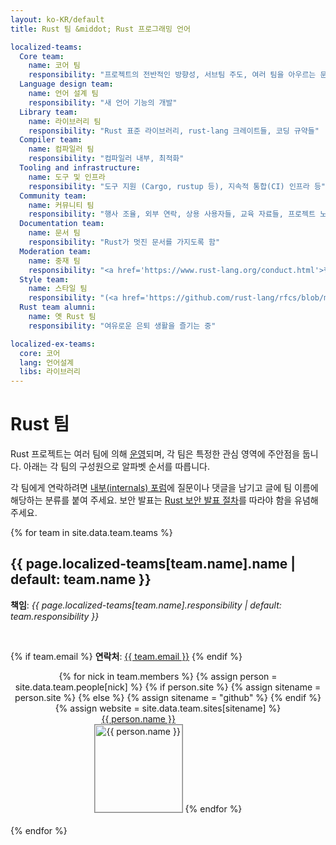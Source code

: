 ```yaml
---
layout: ko-KR/default
title: Rust 팀 &middot; Rust 프로그래밍 언어

localized-teams:
  Core team:
    name: 코어 팀
    responsibility: "프로젝트의 전반적인 방향성, 서브팀 주도, 여러 팀을 아우르는 문제들"
  Language design team:
    name: 언어 설계 팀
    responsibility: "새 언어 기능의 개발"
  Library team:
    name: 라이브러리 팀
    responsibility: "Rust 표준 라이브러리, rust-lang 크레이트들, 코딩 규약들"
  Compiler team:
    name: 컴파일러 팀
    responsibility: "컴파일러 내부, 최적화"
  Tooling and infrastructure:
    name: 도구 및 인프라
    responsibility: "도구 지원 (Cargo, rustup 등), 지속적 통합(CI) 인프라 등"
  Community team:
    name: 커뮤니티 팀
    responsibility: "행사 조율, 외부 연락, 상용 사용자들, 교육 자료들, 프로젝트 노출"
  Documentation team:
    name: 문서 팀
    responsibility: "Rust가 멋진 문서를 가지도록 함"
  Moderation team:
    name: 중재 팀
    responsibility: "<a href='https://www.rust-lang.org/conduct.html'>행동 규약</a>이 잘 지켜지도록 도움"
  Style team:
    name: 스타일 팀
    responsibility: "(<a href='https://github.com/rust-lang/rfcs/blob/master/text/1607-style-rfcs.md'>RFC 1607</a>에 명시된 과정에 따라) 코드 스타일 가이드라인과 Rustfmt 설정의 결정을 맡는 임시 '공격대'"
  Rust team alumni:
    name: 옛 Rust 팀
    responsibility: "여유로운 은퇴 생활을 즐기는 중"

localized-ex-teams:
  core: 코어
  lang: 언어설계
  libs: 라이브러리
---
```


<style type="text/css">
.headshot {
  border: 1px solid #888;
  width: 140px;
}

.person {
  display: inline-block;
  position: relative;
  margin-bottom: 20px;
}
.lead { font-weight: bold; }
.lead .name::after { content: " (팀장)"; }
.details {
  display: none;
  position: absolute;
  bottom: 0;
  left: 0;
  right: 0;
  background: rgba(0, 0, 0, 0.5);
  color: white;
  font-weight: normal;
}
.person:hover .details {
   display: block;
}

.headshots {
  text-align: center;
  margin: 0px auto;
  padding: 0;
  width: 700px;
  max-width: 100%;
  list-style: none;
}
</style>

# Rust 팀

Rust 프로젝트는 여러 팀에 의해
[운영](https://github.com/rust-lang/rfcs/blob/master/text/1068-rust-governance.md)되며,
각 팀은 특정한 관심 영역에 주안점을 둡니다.
아래는 각 팀의 구성원으로 알파벳 순서를 따릅니다.

각 팀에게 연락하려면 [내부(internals) 포럼](https://internals.rust-lang.org/)에 질문이나 댓글을 남기고
글에 팀 이름에 해당하는 분류를 붙여 주세요.
보안 발표는 [Rust 보안 발표 절차](security.html)를 따라야 함을 유념해 주세요.

{% for team in site.data.team.teams %}
<section id="{{ team.name | replace:' ','-' }}">
<h2> {{ page.localized-teams[team.name].name | default: team.name }} </h2>

<strong>책임</strong>: <em>{{ page.localized-teams[team.name].responsibility | default: team.responsibility }}</em>

<br />

{% if team.email %}
  <strong>연락처</strong>:
  <a href="mailto:{{ team.email | uri_escape }}">{{ team.email }}</a>
{% endif %}

<ul class="headshots">
{% for nick in team.members %}
  {% assign person = site.data.team.people[nick] %}
  {% if person.site %}
    {% assign sitename = person.site %}
  {% else %}
    {% assign sitename = "github" %}
  {% endif %}
  {% assign website = site.data.team.sites[sitename] %}
  <li class="person {% if team.lead and team.lead == nick %}lead{% endif %}">
  <a href="{{ website.url | replace:'%nick',nick }}">
    <div class="name">{{ person.name }}</div>
    <div class="details">
      <div>irc: {% if person.irc %}{{ person.irc }}{% else %}{{ nick }}{% endif %}</div>
      {% if person.ex-teams %}
      <div>팀: {% for ex-team in person.ex-teams %}{% if forloop.first == false %}, {% endif %}{{ page.localized-ex-teams[ex-team] | default: ex-team }}{% endfor %}</div>
      {% endif %}
    </div>
    <img class="headshot" src="{{ website.avatar | replace:'%nick',nick }}" alt="{{ person.name }}">
  </a>
</li>
{% endfor %}
</ul>
</section>
{% endfor %}
